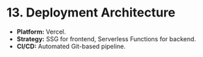 # 13. Deployment Architecture

* **Platform:** Vercel.
* **Strategy:** SSG for frontend, Serverless Functions for backend.
* **CI/CD:** Automated Git-based pipeline.
